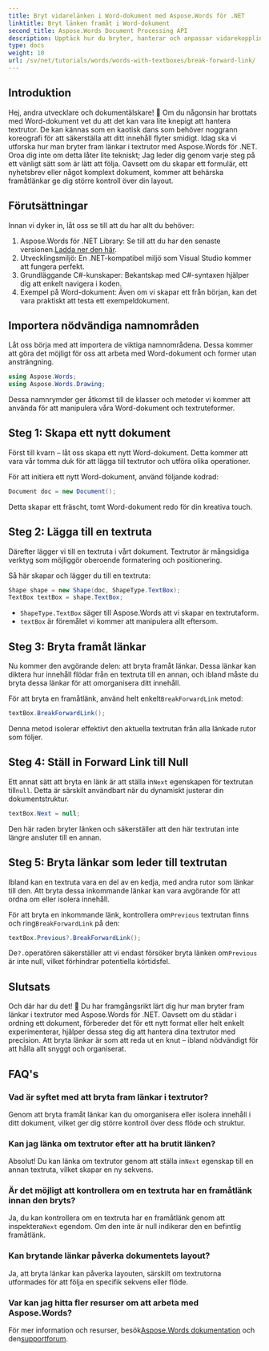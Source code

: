 ```yaml
---
title: Bryt vidarelänken i Word-dokument med Aspose.Words för .NET
linktitle: Bryt länken framåt i Word-dokument
second_title: Aspose.Words Document Processing API
description: Upptäck hur du bryter, hanterar och anpassar vidarekopplingar i textrutor med Aspose.Words för .NET. Den här steg-för-steg-guiden täcker allt du behöver för att effektivisera din dokumentlayout och förbättra din Word-filhantering.
type: docs
weight: 10
url: /sv/net/tutorials/words/words-with-textboxes/break-forward-link/
---
```

## Introduktion

Hej, andra utvecklare och dokumentälskare! 🌟 Om du någonsin har brottats med Word-dokument vet du att det kan vara lite knepigt att hantera textrutor. De kan kännas som en kaotisk dans som behöver noggrann koreografi för att säkerställa att ditt innehåll flyter smidigt. Idag ska vi utforska hur man bryter fram länkar i textrutor med Aspose.Words för .NET. Oroa dig inte om detta låter lite tekniskt; Jag leder dig genom varje steg på ett vänligt sätt som är lätt att följa. Oavsett om du skapar ett formulär, ett nyhetsbrev eller något komplext dokument, kommer att behärska framåtlänkar ge dig större kontroll över din layout.

## Förutsättningar

Innan vi dyker in, låt oss se till att du har allt du behöver:

1.  Aspose.Words för .NET Library: Se till att du har den senaste versionen.[Ladda ner den här](https://releases.aspose.com/words/net/).
2. Utvecklingsmiljö: En .NET-kompatibel miljö som Visual Studio kommer att fungera perfekt.
3. Grundläggande C#-kunskaper: Bekantskap med C#-syntaxen hjälper dig att enkelt navigera i koden.
4. Exempel på Word-dokument: Även om vi skapar ett från början, kan det vara praktiskt att testa ett exempeldokument.

## Importera nödvändiga namnområden

Låt oss börja med att importera de viktiga namnområdena. Dessa kommer att göra det möjligt för oss att arbeta med Word-dokument och former utan ansträngning.

```csharp
using Aspose.Words;
using Aspose.Words.Drawing;
```

Dessa namnrymder ger åtkomst till de klasser och metoder vi kommer att använda för att manipulera våra Word-dokument och textruteformer.

## Steg 1: Skapa ett nytt dokument

Först till kvarn – låt oss skapa ett nytt Word-dokument. Detta kommer att vara vår tomma duk för att lägga till textrutor och utföra olika operationer.

För att initiera ett nytt Word-dokument, använd följande kodrad:

```csharp
Document doc = new Document();
```

Detta skapar ett fräscht, tomt Word-dokument redo för din kreativa touch.

## Steg 2: Lägga till en textruta

Därefter lägger vi till en textruta i vårt dokument. Textrutor är mångsidiga verktyg som möjliggör oberoende formatering och positionering.

Så här skapar och lägger du till en textruta:

```csharp
Shape shape = new Shape(doc, ShapeType.TextBox);
TextBox textBox = shape.TextBox;
```

- `ShapeType.TextBox` säger till Aspose.Words att vi skapar en textrutaform.
- `textBox` är föremålet vi kommer att manipulera allt eftersom.

## Steg 3: Bryta framåt länkar

Nu kommer den avgörande delen: att bryta framåt länkar. Dessa länkar kan diktera hur innehåll flödar från en textruta till en annan, och ibland måste du bryta dessa länkar för att omorganisera ditt innehåll.

 För att bryta en framåtlänk, använd helt enkelt`BreakForwardLink` metod:

```csharp
textBox.BreakForwardLink();
```

Denna metod isolerar effektivt den aktuella textrutan från alla länkade rutor som följer.

## Steg 4: Ställ in Forward Link till Null

 Ett annat sätt att bryta en länk är att ställa in`Next` egenskapen för textrutan till`null`. Detta är särskilt användbart när du dynamiskt justerar din dokumentstruktur.

```csharp
textBox.Next = null;
```

Den här raden bryter länken och säkerställer att den här textrutan inte längre ansluter till en annan.

## Steg 5: Bryta länkar som leder till textrutan

Ibland kan en textruta vara en del av en kedja, med andra rutor som länkar till den. Att bryta dessa inkommande länkar kan vara avgörande för att ordna om eller isolera innehåll.

 För att bryta en inkommande länk, kontrollera om`Previous` textrutan finns och ring`BreakForwardLink` på den:

```csharp
textBox.Previous?.BreakForwardLink();
```

 De`?.`operatören säkerställer att vi endast försöker bryta länken om`Previous` är inte null, vilket förhindrar potentiella körtidsfel.

## Slutsats

Och där har du det! 🎉 Du har framgångsrikt lärt dig hur man bryter fram länkar i textrutor med Aspose.Words för .NET. Oavsett om du städar i ordning ett dokument, förbereder det för ett nytt format eller helt enkelt experimenterar, hjälper dessa steg dig att hantera dina textrutor med precision. Att bryta länkar är som att reda ut en knut – ibland nödvändigt för att hålla allt snyggt och organiserat.

## FAQ's

### Vad är syftet med att bryta fram länkar i textrutor?

Genom att bryta framåt länkar kan du omorganisera eller isolera innehåll i ditt dokument, vilket ger dig större kontroll över dess flöde och struktur.

### Kan jag länka om textrutor efter att ha brutit länken?

 Absolut! Du kan länka om textrutor genom att ställa in`Next` egenskap till en annan textruta, vilket skapar en ny sekvens.

### Är det möjligt att kontrollera om en textruta har en framåtlänk innan den bryts?

Ja, du kan kontrollera om en textruta har en framåtlänk genom att inspektera`Next` egendom. Om den inte är null indikerar den en befintlig framåtlänk.

### Kan brytande länkar påverka dokumentets layout?

Ja, att bryta länkar kan påverka layouten, särskilt om textrutorna utformades för att följa en specifik sekvens eller flöde.

### Var kan jag hitta fler resurser om att arbeta med Aspose.Words?

 För mer information och resurser, besök[Aspose.Words dokumentation](https://reference.aspose.com/words/net/) och den[supportforum](https://forum.aspose.com/c/words/8).
